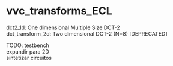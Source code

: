 # vvc_transforms_ECL

dct2_1d: One dimensional Multiple Size DCT-2 <br>
dct_transform_2d: Two dimensional DCT-2 (N=8) [DEPRECATED]

TODO: 
      testbench <br>
      expandir para 2D <br>
      sintetizar circuitos <br>

